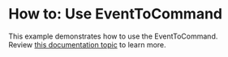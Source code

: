 # How to: Use EventToCommand


This example demonstrates how to use the EventToCommand.<br>Review <a href="https://documentation.devexpress.com/WPF/17369/Common-Concepts/MVVM-Framework/Behaviors/Predefined-Set/EventToCommand">this documentation topic</a> to learn more.

<br/>


